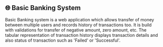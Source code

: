 ## :globe_with_meridians: Basic Banking System


Basic Banking system is a web application which allows transfer of money between multiple users and records history of transactions too. It is build with validations for transfer of negative amount, zero amount, etc. The tabular representation of transaction history displays transaction details and also status of transaction such as 'Failed' or 'Successful'.

